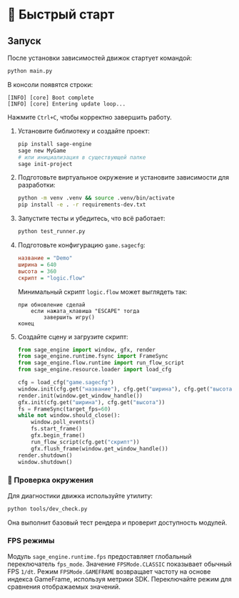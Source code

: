 # 📘 Быстрый старт

## Запуск

После установки зависимостей движок стартует командой:

```bash
python main.py
```

В консоли появятся строки:

```text
[INFO] [core] Boot complete
[INFO] [core] Entering update loop...
```

Нажмите `Ctrl+C`, чтобы корректно завершить работу.

1. Установите библиотеку и создайте проект:
   ```bash
   pip install sage-engine
   sage new MyGame
   # или инициализация в существующей папке
   sage init-project
   ```
2. Подготовьте виртуальное окружение и установите зависимости для разработки:
   ```bash
   python -m venv .venv && source .venv/bin/activate
   pip install -e . -r requirements-dev.txt
   ```
3. Запустите тесты и убедитесь, что всё работает:
   ```bash
   python test_runner.py
   ```
4. Подготовьте конфигурацию `game.sagecfg`:
   ```cfg
   название = "Demo"
   ширина = 640
   высота = 360
   скрипт = "logic.flow"
   ```

   Минимальный скрипт `logic.flow` может выглядеть так:

   ```flow
   при обновление сделай
       если нажата_клавиша "ESCAPE" тогда
           завершить игру()
   конец
   ```

4. Создайте сцену и загрузите скрипт:
   ```python
   from sage_engine import window, gfx, render
   from sage_engine.runtime.fsync import FrameSync
   from sage_engine.flow.runtime import run_flow_script
   from sage_engine.resource.loader import load_cfg

   cfg = load_cfg("game.sagecfg")
   window.init(cfg.get("название"), cfg.get("ширина"), cfg.get("высота"))
   render.init(window.get_window_handle())
   gfx.init(cfg.get("ширина"), cfg.get("высота"))
   fs = FrameSync(target_fps=60)
   while not window.should_close():
       window.poll_events()
       fs.start_frame()
       gfx.begin_frame()
       run_flow_script(cfg.get("скрипт"))
       gfx.flush_frame(window.get_window_handle())
   render.shutdown()
   window.shutdown()
   ```


### 🔧 Проверка окружения

Для диагностики движка используйте утилиту:

```bash
python tools/dev_check.py
```

Она выполнит базовый тест рендера и проверит доступность модулей.

### FPS режимы

Модуль ``sage_engine.runtime.fps`` предоставляет глобальный переключатель
``fps_mode``. Значение ``FPSMode.CLASSIC`` показывает обычный FPS ``1/dt``.
Режим ``FPSMode.GAMEFRAME`` возвращает частоту на основе индекса GameFrame,
используя метрики SDK. Переключайте режим для сравнения отображаемых значений.
